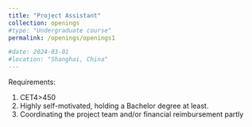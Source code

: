 ```yaml
---
title: "Project Assistant"
collection: openings
#type: "Undergraduate course"
permalink: /openings/openings1

#date: 2024-03-01
#location: "Shanghai, China"
---
```

Requirements:
1.	CET4>450
2.	Highly self-motivated, holding a Bachelor degree at least.
3.	Coordinating the project team and/or financial reimbursement partly

